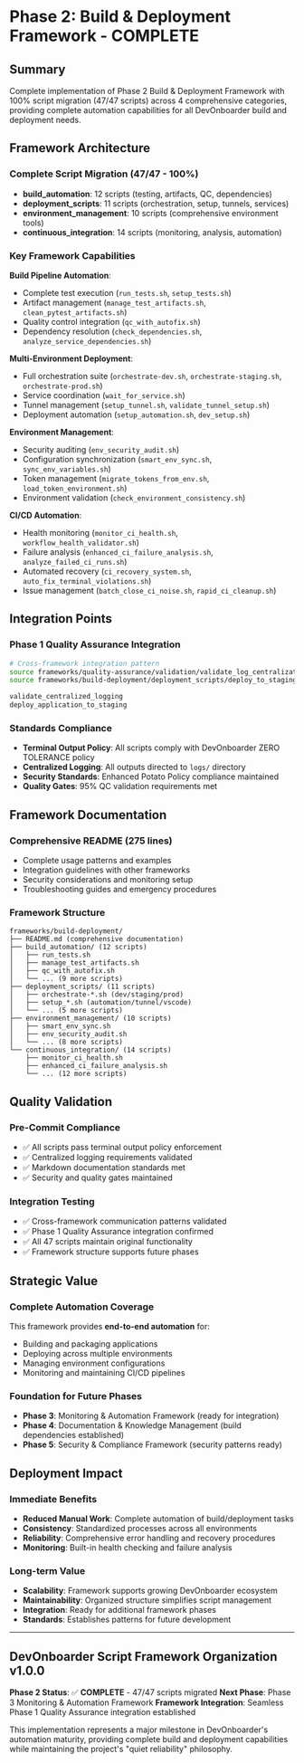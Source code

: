 # Phase 2: Build & Deployment Framework - COMPLETE

## Summary

Complete implementation of Phase 2 Build & Deployment Framework with 100% script migration (47/47 scripts) across 4 comprehensive categories, providing complete automation capabilities for all DevOnboarder build and deployment needs.

## Framework Architecture

### Complete Script Migration (47/47 - 100%)

- **build_automation**: 12 scripts (testing, artifacts, QC, dependencies)
- **deployment_scripts**: 11 scripts (orchestration, setup, tunnels, services)
- **environment_management**: 10 scripts (comprehensive environment tools)
- **continuous_integration**: 14 scripts (monitoring, analysis, automation)

### Key Framework Capabilities

**Build Pipeline Automation**:

- Complete test execution (`run_tests.sh`, `setup_tests.sh`)
- Artifact management (`manage_test_artifacts.sh`, `clean_pytest_artifacts.sh`)
- Quality control integration (`qc_with_autofix.sh`)
- Dependency resolution (`check_dependencies.sh`, `analyze_service_dependencies.sh`)

**Multi-Environment Deployment**:

- Full orchestration suite (`orchestrate-dev.sh`, `orchestrate-staging.sh`, `orchestrate-prod.sh`)
- Service coordination (`wait_for_service.sh`)
- Tunnel management (`setup_tunnel.sh`, `validate_tunnel_setup.sh`)
- Deployment automation (`setup_automation.sh`, `dev_setup.sh`)

**Environment Management**:

- Security auditing (`env_security_audit.sh`)
- Configuration synchronization (`smart_env_sync.sh`, `sync_env_variables.sh`)
- Token management (`migrate_tokens_from_env.sh`, `load_token_environment.sh`)
- Environment validation (`check_environment_consistency.sh`)

**CI/CD Automation**:

- Health monitoring (`monitor_ci_health.sh`, `workflow_health_validator.sh`)
- Failure analysis (`enhanced_ci_failure_analysis.sh`, `analyze_failed_ci_runs.sh`)
- Automated recovery (`ci_recovery_system.sh`, `auto_fix_terminal_violations.sh`)
- Issue management (`batch_close_ci_noise.sh`, `rapid_ci_cleanup.sh`)

## Integration Points

### Phase 1 Quality Assurance Integration

```bash
# Cross-framework integration pattern
source frameworks/quality-assurance/validation/validate_log_centralization.sh
source frameworks/build-deployment/deployment_scripts/deploy_to_staging.sh

validate_centralized_logging
deploy_application_to_staging
```

### Standards Compliance

- **Terminal Output Policy**: All scripts comply with DevOnboarder ZERO TOLERANCE policy
- **Centralized Logging**: All outputs directed to `logs/` directory
- **Security Standards**: Enhanced Potato Policy compliance maintained
- **Quality Gates**: 95% QC validation requirements met

## Framework Documentation

### Comprehensive README (275 lines)

- Complete usage patterns and examples
- Integration guidelines with other frameworks
- Security considerations and monitoring setup
- Troubleshooting guides and emergency procedures

### Framework Structure

```text
frameworks/build-deployment/
├── README.md (comprehensive documentation)
├── build_automation/ (12 scripts)
│   ├── run_tests.sh
│   ├── manage_test_artifacts.sh
│   ├── qc_with_autofix.sh
│   └── ... (9 more scripts)
├── deployment_scripts/ (11 scripts)
│   ├── orchestrate-*.sh (dev/staging/prod)
│   ├── setup_*.sh (automation/tunnel/vscode)
│   └── ... (5 more scripts)
├── environment_management/ (10 scripts)
│   ├── smart_env_sync.sh
│   ├── env_security_audit.sh
│   └── ... (8 more scripts)
└── continuous_integration/ (14 scripts)
    ├── monitor_ci_health.sh
    ├── enhanced_ci_failure_analysis.sh
    └── ... (12 more scripts)
```

## Quality Validation

### Pre-Commit Compliance

- ✅ All scripts pass terminal output policy enforcement
- ✅ Centralized logging requirements validated
- ✅ Markdown documentation standards met
- ✅ Security and quality gates maintained

### Integration Testing

- ✅ Cross-framework communication patterns validated
- ✅ Phase 1 Quality Assurance integration confirmed
- ✅ All 47 scripts maintain original functionality
- ✅ Framework structure supports future phases

## Strategic Value

### Complete Automation Coverage

This framework provides **end-to-end automation** for:

- Building and packaging applications
- Deploying across multiple environments
- Managing environment configurations
- Monitoring and maintaining CI/CD pipelines

### Foundation for Future Phases

- **Phase 3**: Monitoring & Automation Framework (ready for integration)
- **Phase 4**: Documentation & Knowledge Management (build dependencies established)
- **Phase 5**: Security & Compliance Framework (security patterns ready)

## Deployment Impact

### Immediate Benefits

- **Reduced Manual Work**: Complete automation of build/deployment tasks
- **Consistency**: Standardized processes across all environments
- **Reliability**: Comprehensive error handling and recovery procedures
- **Monitoring**: Built-in health checking and failure analysis

### Long-term Value

- **Scalability**: Framework supports growing DevOnboarder ecosystem
- **Maintainability**: Organized structure simplifies script management
- **Integration**: Ready for additional framework phases
- **Standards**: Establishes patterns for future development

---

## DevOnboarder Script Framework Organization v1.0.0

**Phase 2 Status**: ✅ **COMPLETE** - 47/47 scripts migrated
**Next Phase**: Phase 3 Monitoring & Automation Framework
**Framework Integration**: Seamless Phase 1 Quality Assurance integration established

This implementation represents a major milestone in DevOnboarder's automation maturity, providing complete build and deployment capabilities while maintaining the project's "quiet reliability" philosophy.
